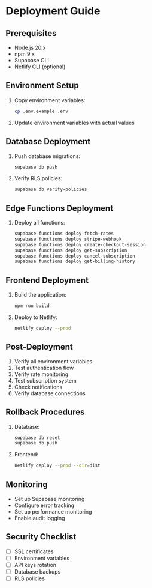 # Deployment Guide

## Prerequisites
- Node.js 20.x
- npm 9.x
- Supabase CLI
- Netlify CLI (optional)

## Environment Setup
1. Copy environment variables:
   ```bash
   cp .env.example .env
   ```

2. Update environment variables with actual values

## Database Deployment
1. Push database migrations:
   ```bash
   supabase db push
   ```

2. Verify RLS policies:
   ```bash
   supabase db verify-policies
   ```

## Edge Functions Deployment
1. Deploy all functions:
   ```bash
   supabase functions deploy fetch-rates
   supabase functions deploy stripe-webhook
   supabase functions deploy create-checkout-session
   supabase functions deploy get-subscription
   supabase functions deploy cancel-subscription
   supabase functions deploy get-billing-history
   ```

## Frontend Deployment
1. Build the application:
   ```bash
   npm run build
   ```

2. Deploy to Netlify:
   ```bash
   netlify deploy --prod
   ```

## Post-Deployment
1. Verify all environment variables
2. Test authentication flow
3. Verify rate monitoring
4. Test subscription system
5. Check notifications
6. Verify database connections

## Rollback Procedures
1. Database:
   ```bash
   supabase db reset
   supabase db push
   ```

2. Frontend:
   ```bash
   netlify deploy --prod --dir=dist
   ```

## Monitoring
- Set up Supabase monitoring
- Configure error tracking
- Set up performance monitoring
- Enable audit logging

## Security Checklist
- [ ] SSL certificates
- [ ] Environment variables
- [ ] API keys rotation
- [ ] Database backups
- [ ] RLS policies